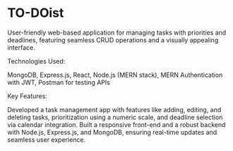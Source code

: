 # TO-DOist

User-friendly web-based application for managing tasks with priorities and deadlines, featuring seamless CRUD operations and a visually appealing interface.

Technologies Used: 

MongoDB, Express.js, React, Node.js (MERN stack), MERN Authentication with JWT, Postman for testing APIs

Key Features:

Developed a task management app with features like adding, editing, and deleting tasks, prioritization using a numeric scale, and deadline selection via calendar integration. Built a responsive front-end and a robust backend with Node.js, Express.js, and MongoDB, ensuring real-time updates and seamless user experience.
